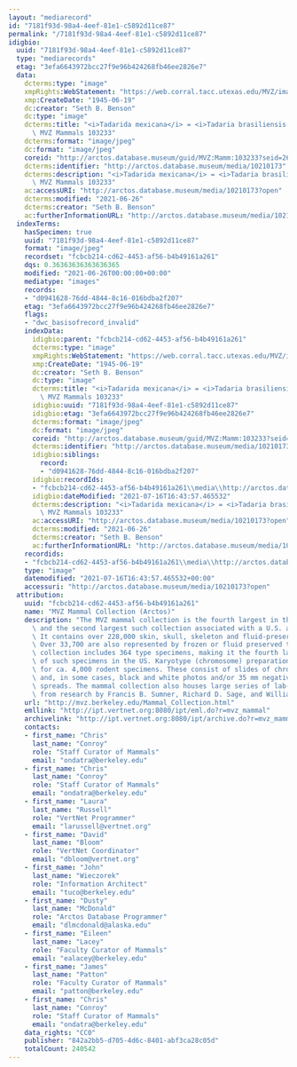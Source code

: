 ```yaml
---
layout: "mediarecord"
id: "7181f93d-98a4-4eef-81e1-c5892d11ce87"
permalink: "/7181f93d-98a4-4eef-81e1-c5892d11ce87"
idigbio:
  uuid: "7181f93d-98a4-4eef-81e1-c5892d11ce87"
  type: "mediarecords"
  etag: "3efa6643972bcc27f9e96b424268fb46ee2826e7"
  data:
    dcterms:type: "image"
    xmpRights:WebStatement: "https://web.corral.tacc.utexas.edu/MVZ/images/MVZ_img/cards/jpg/img_card_10816.jpg"
    xmp:CreateDate: "1945-06-19"
    dc:creator: "Seth B. Benson"
    dc:type: "image"
    dcterms:title: "<i>Tadarida mexicana</i> = <i>Tadaria brasiliensis mexicana</i>;\
      \ MVZ Mammals 103233"
    dcterms:format: "image/jpeg"
    dc:format: "image/jpeg"
    coreid: "http://arctos.database.museum/guid/MVZ:Mamm:103233?seid=260476"
    dcterms:identifier: "http://arctos.database.museum/media/10210173"
    dcterms:description: "<i>Tadarida mexicana</i> = <i>Tadaria brasiliensis mexicana</i>;\
      \ MVZ Mammals 103233"
    ac:accessURI: "http://arctos.database.museum/media/10210173?open"
    dcterms:modified: "2021-06-26"
    dcterms:creator: "Seth B. Benson"
    ac:furtherInformationURL: "http://arctos.database.museum/media/10210173"
  indexTerms:
    hasSpecimen: true
    uuid: "7181f93d-98a4-4eef-81e1-c5892d11ce87"
    format: "image/jpeg"
    recordset: "fcbcb214-cd62-4453-af56-b4b49161a261"
    dqs: 0.36363636363636365
    modified: "2021-06-26T00:00:00+00:00"
    mediatype: "images"
    records:
    - "d0941628-76dd-4844-8c16-016bdba2f207"
    etag: "3efa6643972bcc27f9e96b424268fb46ee2826e7"
    flags:
    - "dwc_basisofrecord_invalid"
    indexData:
      idigbio:parent: "fcbcb214-cd62-4453-af56-b4b49161a261"
      dcterms:type: "image"
      xmpRights:WebStatement: "https://web.corral.tacc.utexas.edu/MVZ/images/MVZ_img/cards/jpg/img_card_10816.jpg"
      xmp:CreateDate: "1945-06-19"
      dc:creator: "Seth B. Benson"
      dc:type: "image"
      dcterms:title: "<i>Tadarida mexicana</i> = <i>Tadaria brasiliensis mexicana</i>;\
        \ MVZ Mammals 103233"
      idigbio:uuid: "7181f93d-98a4-4eef-81e1-c5892d11ce87"
      idigbio:etag: "3efa6643972bcc27f9e96b424268fb46ee2826e7"
      dcterms:format: "image/jpeg"
      dc:format: "image/jpeg"
      coreid: "http://arctos.database.museum/guid/MVZ:Mamm:103233?seid=260476"
      dcterms:identifier: "http://arctos.database.museum/media/10210173"
      idigbio:siblings:
        record:
        - "d0941628-76dd-4844-8c16-016bdba2f207"
      idigbio:recordIds:
      - "fcbcb214-cd62-4453-af56-b4b49161a261\\media\\http://arctos.database.museum/media/10210173"
      idigbio:dateModified: "2021-07-16T16:43:57.465532"
      dcterms:description: "<i>Tadarida mexicana</i> = <i>Tadaria brasiliensis mexicana</i>;\
        \ MVZ Mammals 103233"
      ac:accessURI: "http://arctos.database.museum/media/10210173?open"
      dcterms:modified: "2021-06-26"
      dcterms:creator: "Seth B. Benson"
      ac:furtherInformationURL: "http://arctos.database.museum/media/10210173"
    recordids:
    - "fcbcb214-cd62-4453-af56-b4b49161a261\\media\\http://arctos.database.museum/media/10210173"
    type: "image"
    datemodified: "2021-07-16T16:43:57.465532+00:00"
    accessuri: "http://arctos.database.museum/media/10210173?open"
  attribution:
    uuid: "fcbcb214-cd62-4453-af56-b4b49161a261"
    name: "MVZ Mammal Collection (Arctos)"
    description: "The MVZ mammal collection is the fourth largest in the United States\
      \ and the second largest such collection associated with a U.S. academic institution.\
      \ It contains over 228,000 skin, skull, skeleton and fluid-preserved specimens.\
      \ Over 33,700 are also represented by frozen or fluid preserved tissues. The\
      \ collection includes 364 type specimens, making it the fourth largest collection\
      \ of such specimens in the US. Karyotype (chromosome) preparations are available\
      \ for ca. 4,000 rodent specimens. These consist of slides of chromosome preparations\
      \ and, in some cases, black and white photos and/or 35 mm negatives of chromosome\
      \ spreads. The mammal collection also houses large series of lab-raised specimens\
      \ from research by Francis B. Sumner, Richard D. Sage, and William Z. Lidicker."
    url: "http://mvz.berkeley.edu/Mammal_Collection.html"
    emllink: "http://ipt.vertnet.org:8080/ipt/eml.do?r=mvz_mammal"
    archivelink: "http://ipt.vertnet.org:8080/ipt/archive.do?r=mvz_mammal"
    contacts:
    - first_name: "Chris"
      last_name: "Conroy"
      role: "Staff Curator of Mammals"
      email: "ondatra@berkeley.edu"
    - first_name: "Chris"
      last_name: "Conroy"
      role: "Staff Curator of Mammals"
      email: "ondatra@berkeley.edu"
    - first_name: "Laura"
      last_name: "Russell"
      role: "VertNet Programmer"
      email: "larussell@vertnet.org"
    - first_name: "David"
      last_name: "Bloom"
      role: "VertNet Coordinator"
      email: "dbloom@vertnet.org"
    - first_name: "John"
      last_name: "Wieczorek"
      role: "Information Architect"
      email: "tuco@berkeley.edu"
    - first_name: "Dusty"
      last_name: "McDonald"
      role: "Arctos Database Programmer"
      email: "dlmcdonald@alaska.edu"
    - first_name: "Eileen"
      last_name: "Lacey"
      role: "Faculty Curator of Mammals"
      email: "ealacey@berkeley.edu"
    - first_name: "James"
      last_name: "Patton"
      role: "Faculty Curator of Mammals"
      email: "patton@berkeley.edu"
    - first_name: "Chris"
      last_name: "Conroy"
      role: "Staff Curator of Mammals"
      email: "ondatra@berkeley.edu"
    data_rights: "CC0"
    publisher: "842a2bb5-d705-4d6c-8401-abf3ca28c05d"
    totalCount: 240542
---
```

